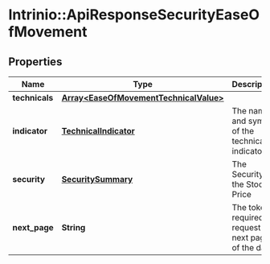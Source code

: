 # Intrinio::ApiResponseSecurityEaseOfMovement

## Properties
Name | Type | Description | Notes
------------ | ------------- | ------------- | -------------
**technicals** | [**Array&lt;EaseOfMovementTechnicalValue&gt;**](EaseOfMovementTechnicalValue.md) |  | [optional] 
**indicator** | [**TechnicalIndicator**](TechnicalIndicator.md) | The name and symbol of the technical indicator | [optional] 
**security** | [**SecuritySummary**](SecuritySummary.md) | The Security of the Stock Price | [optional] 
**next_page** | **String** | The token required to request the next page of the data | [optional] 


